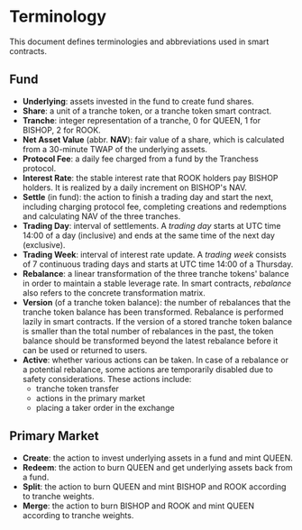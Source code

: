 # Terminology

This document defines terminologies and abbreviations used in smart contracts.

## Fund

-   **Underlying**: assets invested in the fund to create fund shares.
-   **Share**: a unit of a tranche token, or a tranche token smart contract.
-   **Tranche**: integer representation of a tranche, 0 for QUEEN, 1 for BISHOP, 2 for ROOK.
-   **Net Asset Value** (abbr. **NAV**): fair value of a share, which is calculated from a 30-minute
    TWAP of the underlying assets.
-   **Protocol Fee**: a daily fee charged from a fund by the Tranchess protocol.
-   **Interest Rate**: the stable interest rate that ROOK holders pay BISHOP holders.
    It is realized by a daily increment on BISHOP's NAV.
-   **Settle** (in fund): the action to finish a trading day and start the next, including charging
    protocol fee, completing creations and redemptions and calculating NAV of the three tranches.
-   **Trading Day**: interval of settlements. A _trading day_ starts at UTC time 14:00 of a day
    (inclusive) and ends at the same time of the next day (exclusive).
-   **Trading Week**: interval of interest rate update. A _trading week_ consists of 7 continuous
    trading days and starts at UTC time 14:00 of a Thursday.
-   **Rebalance**: a linear transformation of the three tranche tokens' balance in order to
    maintain a stable leverage rate. In smart contracts, _rebalance_ also refers to the concrete
    transformation matrix.
-   **Version** (of a tranche token balance): the number of rebalances that the tranche token
    balance has been transformed. Rebalance is performed lazily in smart contracts. If the version
    of a stored tranche token balance is smaller than the total number of rebalances in the past,
    the token balance should be transformed beyond the latest rebalance before it can be used
    or returned to users.
-   **Active**: whether various actions can be taken. In case of a rebalance or a potential
    rebalance, some actions are temporarily disabled due to safety considerations. These actions
    include:
    -   tranche token transfer
    -   actions in the primary market
    -   placing a taker order in the exchange

## Primary Market

-   **Create**: the action to invest underlying assets in a fund and mint QUEEN.
-   **Redeem**: the action to burn QUEEN and get underlying assets back from a fund.
-   **Split**: the action to burn QUEEN and mint BISHOP and ROOK according to tranche weights.
-   **Merge**: the action to burn BISHOP and ROOK and mint QUEEN according to tranche weights.
